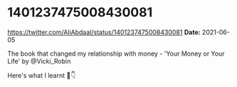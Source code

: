 # 1401237475008430081
https://twitter.com/AliAbdaal/status/1401237475008430081
**Date:** 2021-06-05

The book that changed my relationship with money - 'Your Money or Your Life' by @Vicki_Robin

Here's what I learnt 🧵👇

